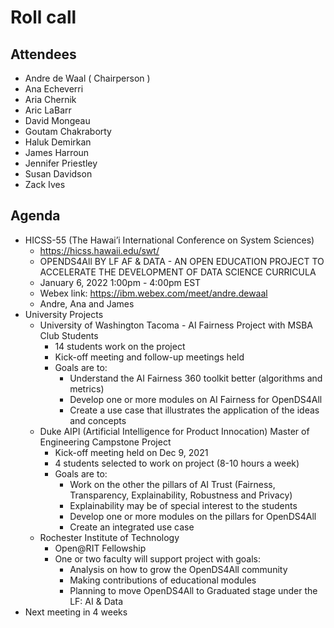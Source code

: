 # Roll call
## Attendees

- Andre de Waal ( Chairperson )
- Ana Echeverri
- Aria Chernik
- Aric LaBarr
- David Mongeau
- Goutam Chakraborty
- Haluk Demirkan
- James Harroun
- Jennifer Priestley 
- Susan Davidson
- Zack Ives

## Agenda

- HICSS-55 (The Hawai’i International Conference on System Sciences)
  - https://hicss.hawaii.edu/swt/
  - OPENDS4All BY LF AF & DATA - AN OPEN EDUCATION PROJECT TO ACCELERATE THE DEVELOPMENT OF DATA SCIENCE CURRICULA
  - January 6, 2022 1:00pm - 4:00pm EST
  - Webex link: https://ibm.webex.com/meet/andre.dewaal
  - Andre, Ana and James
- University Projects 
  - University of Washington Tacoma - AI Fairness Project with MSBA Club Students
    - 14 students work on the project
    - Kick-off meeting and follow-up meetings held
    - Goals are to:
      - Understand the AI Fairness 360 toolkit better (algorithms and metrics)
      - Develop one or more modules on AI Fairness for OpenDS4All 
      - Create a use case that illustrates the application of the ideas and concepts  
  - Duke AIPI (Artificial Intelligence for Product Innocation) Master of Engineering Campstone Project
    - Kick-off meeting held on Dec 9, 2021
    - 4 students selected to work on project (8-10 hours a week)
    - Goals are to:
      - Work on the other the pillars of AI Trust (Fairness, Transparency, Explainability, Robustness and Privacy)
      - Explainability may be of special interest to the students
      - Develop one or more modules on the pillars for OpenDS4All
      - Create an integrated use case 
  - Rochester Institute of Technology
    - Open@RIT Fellowship
    - One or two faculty will support project with goals:
      - Analysis on how to grow the OpenDS4All community 
      - Making contributions of educational modules
      - Planning to move OpenDS4All to Graduated stage under the LF: AI & Data 
- Next meeting in 4 weeks

